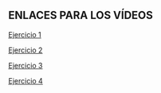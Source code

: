 <h2>ENLACES PARA LOS VÍDEOS</h2>

[Ejercicio 1](https://youtu.be/GJHqR06xCqs)

[Ejercicio 2](https://youtu.be/Vdv4HtYnO8k)

[Ejercicio 3](https://youtu.be/Cv6w080hiSE)

[Ejercicio 4](https://youtu.be/ey7YO6fzzgE)

